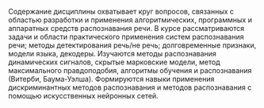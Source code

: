 Содержание дисциплины охватывает круг вопросов, связанных с областью разработки и применения алгоритмических, программных и аппаратных средств распознавания речи.
В курсе рассматриваются задачи и области практического применения систем распознавания речи; методы детектирования речь/не речь; долговременные признаки, модели языка, декодеры.
Изучаются методы распознавания динамических сигналов, скрытые марковские модели, метод максимального правдоподобия, алгоритмы обучения и распознавания (Витерби, Баума-Уэлша).
Формируются навыки применения дискриминантных методов распознавания и методов распознавания с помощью искусственных нейронных сетей.
